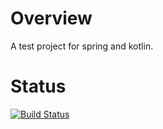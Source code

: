 # Overview

A test project for spring and kotlin.

# Status

[![Build Status](https://travis-ci.org/map2cookie/justwaste.svg?branch=master)](https://travis-ci.org/map2cookie/justwaste)
